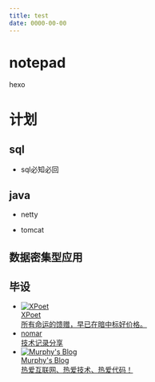 ```yaml
---
title: test
date: 0000-00-00
---
```

# notepad

hexo

# 计划

## sql

- sql必知必回

## java

- netty

- tomcat

## 数据密集型应用


## 毕设



<div class="friends-link-container">
    <ul class="friends-link-list">
            <li class="friends-link-item">
                <a href="https://xpoet.cn/">
                    <div class="content">
                        <div class="avatar radius">
                                <img class="radius" alt="XPoet" src="https://cdn.jsdelivr.net/gh/XPoet/image-hosting@master/common-use/avatar.jpg">   
                        </div>
                        <div class="info">
                            <div class="name">XPoet</div>
                            <div class="description">所有命运的馈赠，早已在暗中标好价格。</div>
                        </div>
                    </div>
                </a>
            </li>
            <li class="friends-link-item">
                <a target="_blank" rel="noopener" href="https://www.nomar.cn/">
                    <div class="content">
                        <div class="avatar radius">
                                <i class="fas fa-user-friends"></i>
                        </div>
                        <div class="info">
                            <div class="name">nomar</div>
                            <div class="description">技术记录分享</div>
                        </div>
                    </div>
                </a>
            </li>
            <li class="friends-link-item">
                <a target="_blank" rel="noopener" href="https://mphy.gitee.io/">
                    <div class="content">
                        <div class="avatar radius">
                                <img class="radius" alt="Murphy's Blog" src="https://mphy.gitee.io/images/head.jpg">   
                        </div>
                        <div class="info">
                            <div class="name">Murphy's Blog</div>
                            <div class="description">热爱互联网、热爱技术、热爱代码！</div>
                        </div>
                    </div>
                </a>
            </li>
    </ul>
    <div class="clear"></div>
</div>









